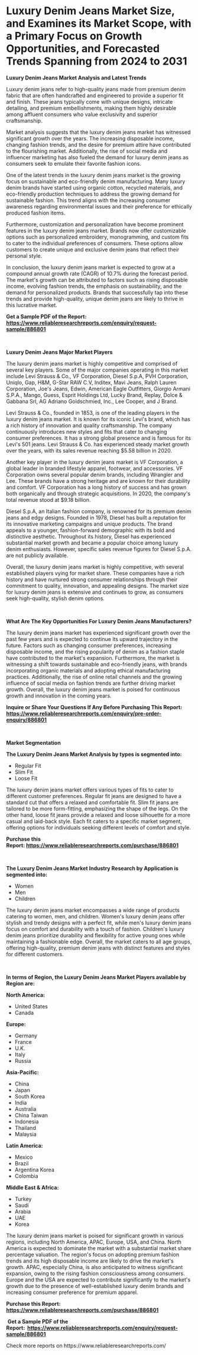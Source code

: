 <p><h1>Luxury Denim Jeans Market Size, and Examines its Market Scope, with a Primary Focus on Growth Opportunities, and Forecasted Trends Spanning from 2024 to 2031</h1></p><p><strong>Luxury Denim Jeans Market Analysis and Latest Trends</strong></p>
<p><p>Luxury denim jeans refer to high-quality jeans made from premium denim fabric that are often handcrafted and engineered to provide a superior fit and finish. These jeans typically come with unique designs, intricate detailing, and premium embellishments, making them highly desirable among affluent consumers who value exclusivity and superior craftsmanship.</p><p>Market analysis suggests that the luxury denim jeans market has witnessed significant growth over the years. The increasing disposable income, changing fashion trends, and the desire for premium attire have contributed to the flourishing market. Additionally, the rise of social media and influencer marketing has also fueled the demand for luxury denim jeans as consumers seek to emulate their favorite fashion icons.</p><p>One of the latest trends in the luxury denim jeans market is the growing focus on sustainable and eco-friendly denim manufacturing. Many luxury denim brands have started using organic cotton, recycled materials, and eco-friendly production techniques to address the growing demand for sustainable fashion. This trend aligns with the increasing consumer awareness regarding environmental issues and their preference for ethically produced fashion items.</p><p>Furthermore, customization and personalization have become prominent features in the luxury denim jeans market. Brands now offer customizable options such as personalized embroidery, monogramming, and custom fits to cater to the individual preferences of consumers. These options allow customers to create unique and exclusive denim jeans that reflect their personal style.</p><p>In conclusion, the luxury denim jeans market is expected to grow at a compound annual growth rate (CAGR) of 10.7% during the forecast period. The market's growth can be attributed to factors such as rising disposable income, evolving fashion trends, the emphasis on sustainability, and the demand for personalized products. Brands that successfully tap into these trends and provide high-quality, unique denim jeans are likely to thrive in this lucrative market.</p></p>
<p><strong>Get a Sample PDF of the Report:&nbsp; <a href="https://www.reliableresearchreports.com/enquiry/request-sample/886801">https://www.reliableresearchreports.com/enquiry/request-sample/886801</a></strong></p>
<p>&nbsp;</p>
<p><strong>Luxury Denim Jeans Major Market Players</strong></p>
<p><p>The luxury denim jeans market is highly competitive and comprised of several key players. Some of the major companies operating in this market include Levi Strauss & Co., VF Corporation, Diesel S.p.A, PVH Corporation, Uniqlo, Gap, H&M, G-Star RAW C.V, Inditex, Mavi Jeans, Ralph Lauren Corporation, Joe's Jeans, Edwin, American Eagle Outfitters, Giorgio Armani S.P.A., Mango, Guess, Esprit Holdings Ltd, Lucky Brand, Replay, Dolce & Gabbana Srl, AG Adriano Goldschmied, Inc., Lee Cooper, and J Brand.</p><p>Levi Strauss & Co., founded in 1853, is one of the leading players in the luxury denim jeans market. It is known for its iconic Levi's brand, which has a rich history of innovation and quality craftsmanship. The company continuously introduces new styles and fits that cater to changing consumer preferences. It has a strong global presence and is famous for its Levi's 501 jeans. Levi Strauss & Co. has experienced steady market growth over the years, with its sales revenue reaching $5.58 billion in 2020.</p><p>Another key player in the luxury denim jeans market is VF Corporation, a global leader in branded lifestyle apparel, footwear, and accessories. VF Corporation owns several popular denim brands, including Wrangler and Lee. These brands have a strong heritage and are known for their durability and comfort. VF Corporation has a long history of success and has grown both organically and through strategic acquisitions. In 2020, the company's total revenue stood at $9.18 billion.</p><p>Diesel S.p.A, an Italian fashion company, is renowned for its premium denim jeans and edgy designs. Founded in 1978, Diesel has built a reputation for its innovative marketing campaigns and unique products. The brand appeals to a younger, fashion-forward demographic with its bold and distinctive aesthetic. Throughout its history, Diesel has experienced substantial market growth and became a popular choice among luxury denim enthusiasts. However, specific sales revenue figures for Diesel S.p.A. are not publicly available.</p><p>Overall, the luxury denim jeans market is highly competitive, with several established players vying for market share. These companies have a rich history and have nurtured strong consumer relationships through their commitment to quality, innovation, and appealing designs. The market size for luxury denim jeans is extensive and continues to grow, as consumers seek high-quality, stylish denim options.</p></p>
<p>&nbsp;</p>
<p><strong>What Are The Key Opportunities For Luxury Denim Jeans Manufacturers?</strong></p>
<p><p>The luxury denim jeans market has experienced significant growth over the past few years and is expected to continue its upward trajectory in the future. Factors such as changing consumer preferences, increasing disposable income, and the rising popularity of denim as a fashion staple have contributed to the market's expansion. Furthermore, the market is witnessing a shift towards sustainable and eco-friendly jeans, with brands incorporating organic materials and adopting ethical manufacturing practices. Additionally, the rise of online retail channels and the growing influence of social media on fashion trends are further driving market growth. Overall, the luxury denim jeans market is poised for continuous growth and innovation in the coming years.</p></p>
<p><strong>Inquire or Share Your Questions If Any Before Purchasing This Report: <a href="https://www.reliableresearchreports.com/enquiry/pre-order-enquiry/886801">https://www.reliableresearchreports.com/enquiry/pre-order-enquiry/886801</a></strong></p>
<p>&nbsp;</p>
<p><strong>Market Segmentation</strong></p>
<p><strong>The Luxury Denim Jeans Market Analysis by types is segmented into:</strong></p>
<p><ul><li>Regular Fit</li><li>Slim Fit</li><li>Loose Fit</li></ul></p>
<p><p>The luxury denim jeans market offers various types of fits to cater to different customer preferences. Regular fit jeans are designed to have a standard cut that offers a relaxed and comfortable fit. Slim fit jeans are tailored to be more form-fitting, emphasizing the shape of the legs. On the other hand, loose fit jeans provide a relaxed and loose silhouette for a more casual and laid-back style. Each fit caters to a specific market segment, offering options for individuals seeking different levels of comfort and style.</p></p>
<p><strong>Purchase this Report:&nbsp;<a href="https://www.reliableresearchreports.com/purchase/886801">https://www.reliableresearchreports.com/purchase/886801</a></strong></p>
<p>&nbsp;</p>
<p><strong>The Luxury Denim Jeans Market Industry Research by Application is segmented into:</strong></p>
<p><ul><li>Women</li><li>Men</li><li>Children</li></ul></p>
<p><p>The luxury denim jeans market encompasses a wide range of products catering to women, men, and children. Women's luxury denim jeans offer stylish and trendy designs with a perfect fit, while men's luxury denim jeans focus on comfort and durability with a touch of fashion. Children's luxury denim jeans prioritize durability and flexibility for active young ones while maintaining a fashionable edge. Overall, the market caters to all age groups, offering high-quality, premium denim jeans with distinct features and styles for different customers.</p></p>
<p>&nbsp;</p>
<p><strong>In terms of Region, the Luxury Denim Jeans Market Players available by Region are:</strong></p>
<p>
    <p> <strong> North America: </strong>
        <ul>
            <li>United States</li>
            <li>Canada</li>
        </ul>
        </p> 
    <p> <strong> Europe: </strong>
        <ul>
            <li>Germany</li>
            <li>France</li>
            <li>U.K.</li>
            <li>Italy</li>
            <li>Russia</li>
        </ul>
        </p> 
    <p> <strong> Asia-Pacific: </strong>
        <ul>
            <li>China</li>
            <li>Japan</li>
            <li>South Korea</li>
            <li>India</li>
            <li>Australia</li>
            <li>China Taiwan</li>
            <li>Indonesia</li>
            <li>Thailand</li>
            <li>Malaysia</li>
        </ul>
        </p> 
    <p> <strong> Latin America: </strong>
        <ul>
            <li>Mexico</li>
            <li>Brazil</li>
            <li>Argentina Korea</li>
            <li>Colombia</li>
        </ul>
        </p> 
    <p> <strong> Middle East & Africa: </strong>
        <ul>
            <li>Turkey</li>
            <li>Saudi</li>
            <li>Arabia</li>
            <li>UAE</li>
            <li>Korea</li>
        </ul>
    </p>
    </p>
<p><p>The luxury denim jeans market is poised for significant growth in various regions, including North America, APAC, Europe, USA, and China. North America is expected to dominate the market with a substantial market share percentage valuation. The region's focus on adopting premium fashion trends and its high disposable income are likely to drive the market's growth. APAC, especially China, is also anticipated to witness significant expansion, owing to the rising fashion consciousness among consumers. Europe and the USA are expected to contribute significantly to the market's growth due to the presence of well-established luxury denim brands and increasing consumer preference for premium apparel.</p></p>
<p><strong>Purchase this Report: <a href="https://www.reliableresearchreports.com/purchase/886801">https://www.reliableresearchreports.com/purchase/886801</a></strong></p>
<p>&nbsp;<strong>Get a Sample PDF of the Report:&nbsp;&nbsp;<a href="https://www.reliableresearchreports.com/enquiry/request-sample/886801">https://www.reliableresearchreports.com/enquiry/request-sample/886801</a></strong></p>
<p><strong></strong></p>
<p>Check more reports on https://www.reliableresearchreports.com/</p>